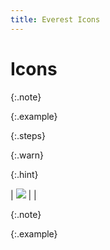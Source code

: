 ```yaml
---
title: Everest Icons
---
```


# Icons


{:.note}



{:.example}



{:.steps}



{:.warn}



{:.hint}



| ![]({{site.acc_baseurl}}/img/lens.gif) |  |



{:.note}



{:.example}


